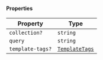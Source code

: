 #### Properties

| Property                                    | Type                              |
| ------------------------------------------- | --------------------------------- |
| <a id="collection"></a> `collection?`       | `string`                          |
| <a id="query"></a> `query`                  | `string`                          |
| <a id="template-tags"></a> `template-tags?` | [`TemplateTags`](TemplateTags.md) |
